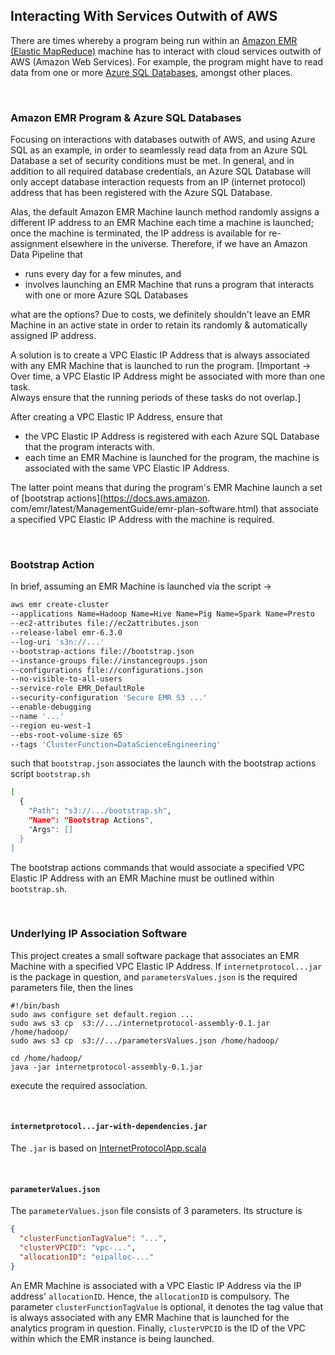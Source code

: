
## Interacting With Services Outwith of AWS

There are times whereby a program being run within an [Amazon EMR (Elastic MapReduce)](https://docs.aws.amazon.com/emr/latest/ManagementGuide/emr-what-is-emr.html) machine has to 
interact with cloud services outwith of AWS (Amazon Web Services).  For example, the program might have to read data 
from one or more [Azure SQL Databases](https://azure.microsoft.com/en-us/products/azure-sql/database/), amongst other places.  

<br>

### Amazon EMR Program & Azure SQL Databases

Focusing on interactions with databases outwith of AWS, and using Azure SQL as an example, in order to seamlessly read 
data from an Azure SQL Database a set of security conditions must be met.  In general, and in addition to all 
required database credentials,  an Azure SQL Database will only accept database interaction requests from an 
IP (internet protocol) address that has been registered with the Azure SQL Database.

Alas, the default Amazon EMR Machine launch method randomly assigns a different IP address to an EMR Machine each 
time a machine is launched; once the machine is terminated, the IP address is available for re-assignment 
elsewhere in the universe.  Therefore, if we have an Amazon Data Pipeline that 

* runs every day for a few minutes, and 
* involves launching an EMR Machine that runs a program that interacts with one or more Azure SQL Databases

what are the options?  Due to costs, we definitely shouldn't leave an EMR Machine in an active state in 
order to retain its randomly & automatically assigned IP address.

A solution is to create a VPC Elastic IP Address that is always associated with any EMR Machine that is launched to 
run the program.  [Important → Over time, a VPC Elastic IP Address might be associated with more than one task.  
Always ensure that the running periods of these tasks do not overlap.]

After creating a VPC Elastic IP Address, ensure that

* the VPC Elastic IP Address is registered with each Azure SQL Database that the program interacts with.
* each time an EMR Machine is launched for the program, the machine is associated with the same VPC Elastic IP Address.

The latter point means that during the program's EMR Machine launch a set of [bootstrap actions](https://docs.aws.amazon.
com/emr/latest/ManagementGuide/emr-plan-software.html) that associate a specified VPC 
Elastic IP Address with the machine is required.  

<br>

### Bootstrap Action

In brief, assuming an EMR Machine is launched via the script →

```bash
aws emr create-cluster 
--applications Name=Hadoop Name=Hive Name=Pig Name=Spark Name=Presto 
--ec2-attributes file://ec2attributes.json  
--release-label emr-6.3.0 
--log-uri 's3n://...' 
--bootstrap-actions file://bootstrap.json 
--instance-groups file://instancegroups.json 
--configurations file://configurations.json 
--no-visible-to-all-users 
--service-role EMR_DefaultRole 
--security-configuration 'Secure EMR S3 ...' 
--enable-debugging 
--name '...' 
--region eu-west-1 
--ebs-root-volume-size 65 
--tags 'ClusterFunction=DataScienceEngineering'

```

such that `bootstrap.json` associates the launch with the bootstrap actions script `bootstrap.sh`

```bash
[
  {
    "Path": "s3://.../bootstrap.sh",
    "Name": "Bootstrap Actions",
    "Args": []
  }
]
```

The bootstrap actions commands that would associate a specified VPC Elastic IP Address with an EMR Machine must be 
outlined within `bootstrap.sh`.  

<br>

### Underlying IP Association Software

This project creates a small software package that associates an EMR Machine with a specified VPC Elastic IP Address. 
If `internetprotocol...jar` is the package in question, and `parametersValues.json` is the required parameters 
file, then the  lines

```shell
#!/bin/bash
sudo aws configure set default.region ...
sudo aws s3 cp  s3://.../internetprotocol-assembly-0.1.jar /home/hadoop/
sudo aws s3 cp  s3://.../parametersValues.json /home/hadoop/

cd /home/hadoop/
java -jar internetprotocol-assembly-0.1.jar

```

execute the required association.  

<br>

#### `internetprotocol...jar-with-dependencies.jar`

The `.jar` is based on [InternetProtocolApp.scala](./src/main/scala/com/grey/InternetProtocolApp.scala)

<br>

#### `parameterValues.json`

The `parameterValues.json` file consists of 3 parameters. Its structure is

```json
{
  "clusterFunctionTagValue": "...",
  "clusterVPCID": "vpc-...",
  "allocationID": "eipalloc-..."
}
```

An EMR Machine is associated with a VPC Elastic IP Address via the IP address' `allocationID`.  Hence, the 
`allocationID` is compulsory.  The parameter `clusterFunctionTagValue` is optional, it denotes the tag value that is always 
associated with any EMR Machine that is launched for the analytics program in question.  Finally, `clusterVPCID` is 
the ID of the VPC within which the EMR instance is being launched.

